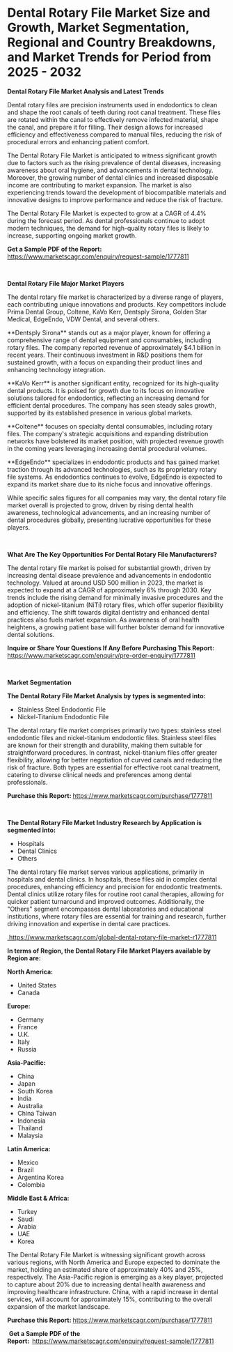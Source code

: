 <p><h1>Dental Rotary File Market Size and Growth, Market Segmentation, Regional and Country Breakdowns, and Market Trends for Period from 2025 -  2032</h1></p><p><strong>Dental Rotary File Market Analysis and Latest Trends</strong></p>
<p><p>Dental rotary files are precision instruments used in endodontics to clean and shape the root canals of teeth during root canal treatment. These files are rotated within the canal to effectively remove infected material, shape the canal, and prepare it for filling. Their design allows for increased efficiency and effectiveness compared to manual files, reducing the risk of procedural errors and enhancing patient comfort.</p><p>The Dental Rotary File Market is anticipated to witness significant growth due to factors such as the rising prevalence of dental diseases, increasing awareness about oral hygiene, and advancements in dental technology. Moreover, the growing number of dental clinics and increased disposable income are contributing to market expansion. The market is also experiencing trends toward the development of biocompatible materials and innovative designs to improve performance and reduce the risk of fracture.</p><p>The Dental Rotary File Market is expected to grow at a CAGR of 4.4% during the forecast period. As dental professionals continue to adopt modern techniques, the demand for high-quality rotary files is likely to increase, supporting ongoing market growth.</p></p>
<p><strong>Get a Sample PDF of the Report:&nbsp;</strong> <a href="https://www.marketscagr.com/enquiry/request-sample/1777811?utm_campaign=2660&utm_medium=2&utm_source=Github&utm_content=ia&utm_term=13042025&utm_id=dental-rotary-file">https://www.marketscagr.com/enquiry/request-sample/1777811</a></p>
<p>&nbsp;</p>
<p><strong>Dental Rotary File Major Market Players</strong></p>
<p><p>The dental rotary file market is characterized by a diverse range of players, each contributing unique innovations and products. Key competitors include Prima Dental Group, Coltene, KaVo Kerr, Dentsply Sirona, Golden Star Medical, EdgeEndo, VDW Dental, and several others.</p><p>**Dentsply Sirona** stands out as a major player, known for offering a comprehensive range of dental equipment and consumables, including rotary files. The company reported revenue of approximately $4.1 billion in recent years. Their continuous investment in R&D positions them for sustained growth, with a focus on expanding their product lines and enhancing technology integration.</p><p>**KaVo Kerr** is another significant entity, recognized for its high-quality dental products. It is poised for growth due to its focus on innovative solutions tailored for endodontics, reflecting an increasing demand for efficient dental procedures. The company has seen steady sales growth, supported by its established presence in various global markets.</p><p>**Coltene** focuses on specialty dental consumables, including rotary files. The company's strategic acquisitions and expanding distribution networks have bolstered its market position, with projected revenue growth in the coming years leveraging increasing dental procedural volumes.</p><p>**EdgeEndo** specializes in endodontic products and has gained market traction through its advanced technologies, such as its proprietary rotary file systems. As endodontics continues to evolve, EdgeEndo is expected to expand its market share due to its niche focus and innovative offerings.</p><p>While specific sales figures for all companies may vary, the dental rotary file market overall is projected to grow, driven by rising dental health awareness, technological advancements, and an increasing number of dental procedures globally, presenting lucrative opportunities for these players.</p></p>
<p>&nbsp;</p>
<p><strong>What Are The Key Opportunities For Dental Rotary File Manufacturers?</strong></p>
<p><p>The dental rotary file market is poised for substantial growth, driven by increasing dental disease prevalence and advancements in endodontic technology. Valued at around USD 500 million in 2023, the market is expected to expand at a CAGR of approximately 6% through 2030. Key trends include the rising demand for minimally invasive procedures and the adoption of nickel-titanium (NiTi) rotary files, which offer superior flexibility and efficiency. The shift towards digital dentistry and enhanced dental practices also fuels market expansion. As awareness of oral health heightens, a growing patient base will further bolster demand for innovative dental solutions.</p></p>
<p><strong>Inquire or Share Your Questions If Any Before Purchasing This Report:</strong> <a href="https://www.marketscagr.com/enquiry/pre-order-enquiry/1777811?utm_campaign=2660&utm_medium=2&utm_source=Github&utm_content=ia&utm_term=13042025&utm_id=dental-rotary-file">https://www.marketscagr.com/enquiry/pre-order-enquiry/1777811</a></p>
<p>&nbsp;</p>
<p><strong>Market Segmentation</strong></p>
<p><strong>The Dental Rotary File Market Analysis by types is segmented into:</strong></p>
<p><ul><li>Stainless Steel Endodontic File</li><li>Nickel-Titanium Endodontic File</li></ul></p>
<p><p>The dental rotary file market comprises primarily two types: stainless steel endodontic files and nickel-titanium endodontic files. Stainless steel files are known for their strength and durability, making them suitable for straightforward procedures. In contrast, nickel-titanium files offer greater flexibility, allowing for better negotiation of curved canals and reducing the risk of fracture. Both types are essential for effective root canal treatment, catering to diverse clinical needs and preferences among dental professionals.</p></p>
<p><strong>Purchase this Report:&nbsp;</strong><a href="https://www.marketscagr.com/purchase/1777811?utm_campaign=2660&utm_medium=2&utm_source=Github&utm_content=ia&utm_term=13042025&utm_id=dental-rotary-file">https://www.marketscagr.com/purchase/1777811</a></p>
<p>&nbsp;</p>
<p><strong>The Dental Rotary File Market Industry Research by Application is segmented into:</strong></p>
<p><ul><li>Hospitals</li><li>Dental Clinics</li><li>Others</li></ul></p>
<p><p>The dental rotary file market serves various applications, primarily in hospitals and dental clinics. In hospitals, these files aid in complex dental procedures, enhancing efficiency and precision for endodontic treatments. Dental clinics utilize rotary files for routine root canal therapies, allowing for quicker patient turnaround and improved outcomes. Additionally, the "Others" segment encompasses dental laboratories and educational institutions, where rotary files are essential for training and research, further driving innovation and expertise in dental care practices.</p></p>
<p><a href="https://www.marketscagr.com/global-dental-rotary-file-market-r1777811?utm_campaign=2660&utm_medium=2&utm_source=Github&utm_content=ia&utm_term=13042025&utm_id=dental-rotary-file">&nbsp;https://www.marketscagr.com/global-dental-rotary-file-market-r1777811</a></p>
<p><strong>In terms of Region, the Dental Rotary File Market Players available by Region are:</strong></p>
<p>
    <p> <strong> North America: </strong>
        <ul>
            <li>United States</li>
            <li>Canada</li>
        </ul>
        </p> 
    <p> <strong> Europe: </strong>
        <ul>
            <li>Germany</li>
            <li>France</li>
            <li>U.K.</li>
            <li>Italy</li>
            <li>Russia</li>
        </ul>
        </p> 
    <p> <strong> Asia-Pacific: </strong>
        <ul>
            <li>China</li>
            <li>Japan</li>
            <li>South Korea</li>
            <li>India</li>
            <li>Australia</li>
            <li>China Taiwan</li>
            <li>Indonesia</li>
            <li>Thailand</li>
            <li>Malaysia</li>
        </ul>
        </p> 
    <p> <strong> Latin America: </strong>
        <ul>
            <li>Mexico</li>
            <li>Brazil</li>
            <li>Argentina Korea</li>
            <li>Colombia</li>
        </ul>
        </p> 
    <p> <strong> Middle East & Africa: </strong>
        <ul>
            <li>Turkey</li>
            <li>Saudi</li>
            <li>Arabia</li>
            <li>UAE</li>
            <li>Korea</li>
        </ul>
    </p>
    </p>
<p><p>The Dental Rotary File Market is witnessing significant growth across various regions, with North America and Europe expected to dominate the market, holding an estimated share of approximately 40% and 25%, respectively. The Asia-Pacific region is emerging as a key player, projected to capture about 20% due to increasing dental health awareness and improving healthcare infrastructure. China, with a rapid increase in dental services, will account for approximately 15%, contributing to the overall expansion of the market landscape.</p></p>
<p><strong>Purchase this Report: </strong><a href="https://www.marketscagr.com/purchase/1777811?utm_campaign=2660&utm_medium=2&utm_source=Github&utm_content=ia&utm_term=13042025&utm_id=dental-rotary-file">https://www.marketscagr.com/purchase/1777811</a></p>
<p>&nbsp;<strong>Get a Sample PDF of the Report:&nbsp;&nbsp;</strong><a href="https://www.marketscagr.com/enquiry/request-sample/1777811?utm_campaign=2660&utm_medium=2&utm_source=Github&utm_content=ia&utm_term=13042025&utm_id=dental-rotary-file">https://www.marketscagr.com/enquiry/request-sample/1777811</a></p>
<p><strong></strong></p>
<p><p></p><p></p><p></p></p>